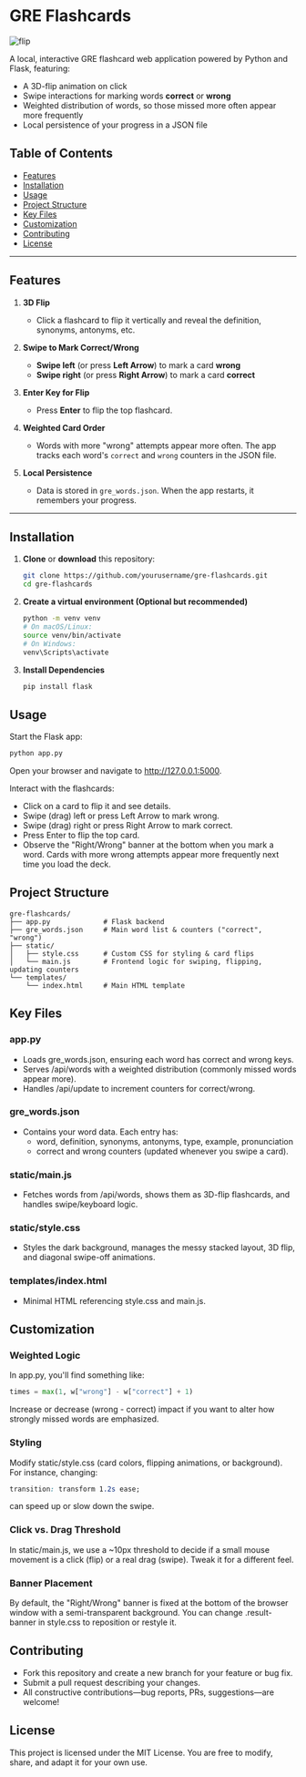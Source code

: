 # GRE Flashcards

![flip](https://github.com/user-attachments/assets/d4065a9f-a57f-423f-bd31-3fa5189d2b2d)

A local, interactive GRE flashcard web application powered by Python and Flask, featuring:
- A 3D-flip animation on click
- Swipe interactions for marking words **correct** or **wrong**
- Weighted distribution of words, so those missed more often appear more frequently
- Local persistence of your progress in a JSON file

## Table of Contents

- [Features](#features)
- [Installation](#installation)
- [Usage](#usage)
- [Project Structure](#project-structure)
- [Key Files](#key-files)
- [Customization](#customization)
- [Contributing](#contributing)
- [License](#license)

---

## Features

1. **3D Flip**  
   - Click a flashcard to flip it vertically and reveal the definition, synonyms, antonyms, etc.

2. **Swipe to Mark Correct/Wrong**  
   - **Swipe left** (or press **Left Arrow**) to mark a card **wrong**  
   - **Swipe right** (or press **Right Arrow**) to mark a card **correct**

3. **Enter Key for Flip**  
   - Press **Enter** to flip the top flashcard.

4. **Weighted Card Order**  
   - Words with more "wrong" attempts appear more often. The app tracks each word's `correct` and `wrong` counters in the JSON file.

5. **Local Persistence**  
   - Data is stored in `gre_words.json`. When the app restarts, it remembers your progress.

---

## Installation

1. **Clone** or **download** this repository:

   ```bash
   git clone https://github.com/yourusername/gre-flashcards.git
   cd gre-flashcards
   ```

2. **Create a virtual environment (Optional but recommended)**

   ```bash
   python -m venv venv
   # On macOS/Linux:
   source venv/bin/activate
   # On Windows:
   venv\Scripts\activate
   ```

3. **Install Dependencies**

   ```bash
   pip install flask
   ```

## Usage

Start the Flask app:

```bash
python app.py
```

Open your browser and navigate to http://127.0.0.1:5000.

Interact with the flashcards:

- Click on a card to flip it and see details.
- Swipe (drag) left or press Left Arrow to mark wrong.
- Swipe (drag) right or press Right Arrow to mark correct.
- Press Enter to flip the top card.
- Observe the "Right/Wrong" banner at the bottom when you mark a word. Cards with more wrong attempts appear more frequently next time you load the deck.

## Project Structure

```
gre-flashcards/
├── app.py             # Flask backend
├── gre_words.json     # Main word list & counters ("correct", "wrong")
├── static/
│   ├── style.css      # Custom CSS for styling & card flips
│   └── main.js        # Frontend logic for swiping, flipping, updating counters
└── templates/
    └── index.html     # Main HTML template
```

## Key Files

### app.py

- Loads gre_words.json, ensuring each word has correct and wrong keys.
- Serves /api/words with a weighted distribution (commonly missed words appear more).
- Handles /api/update to increment counters for correct/wrong.

### gre_words.json

- Contains your word data. Each entry has:
  - word, definition, synonyms, antonyms, type, example, pronunciation
  - correct and wrong counters (updated whenever you swipe a card).

### static/main.js

- Fetches words from /api/words, shows them as 3D-flip flashcards, and handles swipe/keyboard logic.

### static/style.css

- Styles the dark background, manages the messy stacked layout, 3D flip, and diagonal swipe-off animations.

### templates/index.html

- Minimal HTML referencing style.css and main.js.

## Customization

### Weighted Logic

In app.py, you'll find something like:

```python
times = max(1, w["wrong"] - w["correct"] + 1)
```

Increase or decrease (wrong - correct) impact if you want to alter how strongly missed words are emphasized.

### Styling

Modify static/style.css (card colors, flipping animations, or background). For instance, changing:

```css
transition: transform 1.2s ease;
```

can speed up or slow down the swipe.

### Click vs. Drag Threshold

In static/main.js, we use a ~10px threshold to decide if a small mouse movement is a click (flip) or a real drag (swipe). Tweak it for a different feel.

### Banner Placement

By default, the "Right/Wrong" banner is fixed at the bottom of the browser window with a semi-transparent background. You can change .result-banner in style.css to reposition or restyle it.

## Contributing

- Fork this repository and create a new branch for your feature or bug fix.
- Submit a pull request describing your changes.
- All constructive contributions—bug reports, PRs, suggestions—are welcome!

## License

This project is licensed under the MIT License. You are free to modify, share, and adapt it for your own use.
